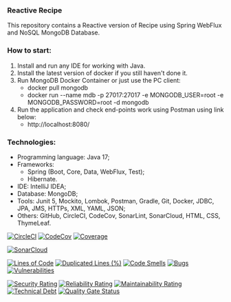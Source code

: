 ### Reactive Recipe
This repository contains a Reactive version of Recipe using Spring WebFlux and NoSQL MongoDB Database.



### How to start:
1. Install and run any IDE for working with Java.
2. Install the latest version of docker if you still haven't done it.
3. Run MongoDB Docker Container or just use the PC client:
   - docker pull mongodb
   - docker run --name mdb -p 27017:27017 -e MONGODB_USER=root -e MONGODB_PASSWORD=root -d mongodb
4. Run the application and check end-points work using Postman using link below:
   - http://localhost:8080/



### Technologies:
- Programming language: Java 17;
- Frameworks:
  - Spring (Boot, Core, Data, WebFlux, Test);
  - Hibernate.
- IDE: IntelliJ IDEA;
- Database: MongoDB;
- Tools: Junit 5, Mockito, Lombok, Postman, Gradle, Git, Docker, JDBC, JPA, JMS, HTTPs, XML, YAML, JSON;
- Others: GitHub, CircleCI, CodeCov, SonarLint, SonarCloud, HTML, CSS, ThymeLeaf.

[![CircleCI](https://circleci.com/gh/Crazy-pro/reactive-recipe.svg?style=svg)](https://app.circleci.com/gh/Crazy-pro/reactive-recipe)
[![CodeCov](https://codecov.io/gh/Crazy-pro/reactive-recipe/branch/master/graph/badge.svg)](https://codecov.io/gh/Crazy-pro/reactive-recipe)
[![Coverage](https://sonarcloud.io/api/project_badges/measure?project=Crazy-pro_reactive-recipe&metric=coverage)](https://sonarcloud.io/summary/new_code?id=Crazy-pro_reactive-recipe)

[![SonarCloud](https://sonarcloud.io/images/project_badges/sonarcloud-black.svg)](https://sonarcloud.io/summary/new_code?id=Crazy-pro_reactive-recipe)

[![Lines of Code](https://sonarcloud.io/api/project_badges/measure?project=Crazy-pro_reactive-recipe&metric=ncloc)](https://sonarcloud.io/summary/new_code?id=Crazy-pro_reactive-recipe)
[![Duplicated Lines (%)](https://sonarcloud.io/api/project_badges/measure?project=Crazy-pro_reactive-recipe&metric=duplicated_lines_density)](https://sonarcloud.io/summary/new_code?id=Crazy-pro_reactive-recipe)
[![Code Smells](https://sonarcloud.io/api/project_badges/measure?project=Crazy-pro_reactive-recipe&metric=code_smells)](https://sonarcloud.io/summary/new_code?id=Crazy-pro_reactive-recipe)
[![Bugs](https://sonarcloud.io/api/project_badges/measure?project=Crazy-pro_reactive-recipe&metric=bugs)](https://sonarcloud.io/summary/new_code?id=Crazy-pro_reactive-recipe)
[![Vulnerabilities](https://sonarcloud.io/api/project_badges/measure?project=Crazy-pro_reactive-recipe&metric=vulnerabilities)](https://sonarcloud.io/summary/new_code?id=Crazy-pro_reactive-recipe)

[![Security Rating](https://sonarcloud.io/api/project_badges/measure?project=Crazy-pro_reactive-recipe&metric=security_rating)](https://sonarcloud.io/summary/new_code?id=Crazy-pro_reactive-recipe)
[![Reliability Rating](https://sonarcloud.io/api/project_badges/measure?project=Crazy-pro_reactive-recipe&metric=reliability_rating)](https://sonarcloud.io/summary/new_code?id=Crazy-pro_reactive-recipe)
[![Maintainability Rating](https://sonarcloud.io/api/project_badges/measure?project=Crazy-pro_reactive-recipe&metric=sqale_rating)](https://sonarcloud.io/summary/new_code?id=Crazy-pro_reactive-recipe)
[![Technical Debt](https://sonarcloud.io/api/project_badges/measure?project=Crazy-pro_reactive-recipe&metric=sqale_index)](https://sonarcloud.io/summary/new_code?id=Crazy-pro_reactive-recipe)
[![Quality Gate Status](https://sonarcloud.io/api/project_badges/measure?project=Crazy-pro_reactive-recipe&metric=alert_status)](https://sonarcloud.io/summary/new_code?id=Crazy-pro_reactive-recipe)
